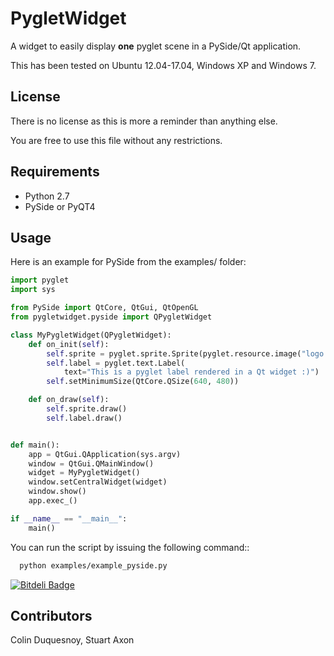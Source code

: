 PygletWidget
=============

A widget to easily display **one** pyglet scene in a PySide/Qt application.

This has been tested on Ubuntu 12.04-17.04, Windows XP and Windows 7.

License
---------
There is no license as this is more a reminder than anything else.

You are free to use this file without any restrictions. 

Requirements
-----------------

- Python 2.7
- PySide or PyQT4


Usage
--------
Here is an example for PySide from the examples/ folder:

```python
import pyglet
import sys

from PySide import QtCore, QtGui, QtOpenGL
from pygletwidget.pyside import QPygletWidget

class MyPygletWidget(QPygletWidget):
    def on_init(self):
        self.sprite = pyglet.sprite.Sprite(pyglet.resource.image("logo.png"))
        self.label = pyglet.text.Label(
            text="This is a pyglet label rendered in a Qt widget :)")
        self.setMinimumSize(QtCore.QSize(640, 480))

    def on_draw(self):
        self.sprite.draw()
        self.label.draw()


def main():
    app = QtGui.QApplication(sys.argv)
    window = QtGui.QMainWindow()
    widget = MyPygletWidget()
    window.setCentralWidget(widget)
    window.show()
    app.exec_()

if __name__ == "__main__":
    main()
```

You can run the script by issuing the following command::

```bash
  python examples/example_pyside.py
```

[![Bitdeli Badge](https://d2weczhvl823v0.cloudfront.net/ColinDuquesnoy/qpygletwidget/trend.png)](https://bitdeli.com/free "Bitdeli Badge")


Contributors
------------

Colin Duquesnoy, Stuart Axon

